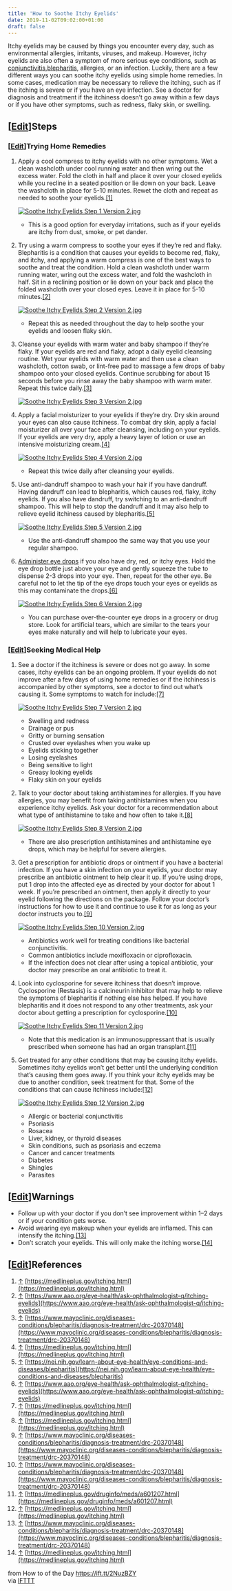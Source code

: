 ```yaml
---
title: 'How to Soothe Itchy Eyelids'
date: 2019-11-02T09:02:00+01:00
draft: false
---
```


Itchy eyelids may be caused by things you encounter every day, such as environmental allergies, irritants, viruses, and makeup. However, itchy eyelids are also often a symptom of more serious eye conditions, such as [conjunctivitis](https://www.wikihow.com/Treat-Pink-Eye-(Conjunctivitis) "Treat Pink Eye (Conjunctivitis)"),[blepharitis](https://www.wikihow.com/Treat-Blepharitis "Treat Blepharitis"), allergies, or an infection. Luckily, there are a few different ways you can soothe itchy eyelids using simple home remedies. In some cases, medication may be necessary to relieve the itching, such as if the itching is severe or if you have an eye infection. See a doctor for diagnosis and treatment if the itchiness doesn’t go away within a few days or if you have other symptoms, such as redness, flaky skin, or swelling.

\[[Edit](https://www.wikihow.com/index.php?title=Soothe-Itchy-Eyelids&action=edit&section=1 "Edit section: Steps")\]Steps
-------------------------------------------------------------------------------------------------------------------------

### \[[Edit](https://www.wikihow.com/index.php?title=Soothe-Itchy-Eyelids&action=edit&section=2 "Edit section: Trying Home Remedies")\]Trying Home Remedies

1.  Apply a cool compress to itchy eyelids with no other symptoms. Wet a clean washcloth under cool running water and then wring out the excess water. Fold the cloth in half and place it over your closed eyelids while you recline in a seated position or lie down on your back. Leave the washcloth in place for 5-10 minutes. Rewet the cloth and repeat as needed to soothe your eyelids.[\[1\]](#_note-1)
    
    [![Soothe Itchy Eyelids Step 1 Version 2.jpg](https://www.wikihow.com/images/thumb/a/af/Soothe-Itchy-Eyelids-Step-1-Version-2.jpg/aid11447312-v4-728px-Soothe-Itchy-Eyelids-Step-1-Version-2.jpg)](https://www.wikihow.com/Image:Soothe-Itchy-Eyelids-Step-1-Version-2.jpg)
    
    *   This is a good option for everyday irritations, such as if your eyelids are itchy from dust, smoke, or pet dander.
2.  Try using a warm compress to soothe your eyes if they’re red and flaky. Blepharitis is a condition that causes your eyelids to become red, flaky, and itchy, and applying a warm compress is one of the best ways to soothe and treat the condition. Hold a clean washcloth under warm running water, wring out the excess water, and fold the washcloth in half. Sit in a reclining position or lie down on your back and place the folded washcloth over your closed eyes. Leave it in place for 5-10 minutes.[\[2\]](#_note-2)
    
    [![Soothe Itchy Eyelids Step 2 Version 2.jpg](https://www.wikihow.com/images/thumb/e/e0/Soothe-Itchy-Eyelids-Step-2-Version-2.jpg/aid11447312-v4-728px-Soothe-Itchy-Eyelids-Step-2-Version-2.jpg)](https://www.wikihow.com/Image:Soothe-Itchy-Eyelids-Step-2-Version-2.jpg)
    
    *   Repeat this as needed throughout the day to help soothe your eyelids and loosen flaky skin.
3.  Cleanse your eyelids with warm water and baby shampoo if they’re flaky. If your eyelids are red and flaky, adopt a daily eyelid cleansing routine. Wet your eyelids with warm water and then use a clean washcloth, cotton swab, or lint-free pad to massage a few drops of baby shampoo onto your closed eyelids. Continue scrubbing for about 15 seconds before you rinse away the baby shampoo with warm water. Repeat this twice daily.[\[3\]](#_note-3)
    
    [![Soothe Itchy Eyelids Step 3 Version 2.jpg](https://www.wikihow.com/images/thumb/1/10/Soothe-Itchy-Eyelids-Step-3-Version-2.jpg/aid11447312-v4-728px-Soothe-Itchy-Eyelids-Step-3-Version-2.jpg)](https://www.wikihow.com/Image:Soothe-Itchy-Eyelids-Step-3-Version-2.jpg)
    
4.  Apply a facial moisturizer to your eyelids if they’re dry. Dry skin around your eyes can also cause itchiness. To combat dry skin, apply a facial moisturizer all over your face after cleansing, including on your eyelids. If your eyelids are very dry, apply a heavy layer of lotion or use an intensive moisturizing cream.[\[4\]](#_note-4)
    
    [![Soothe Itchy Eyelids Step 4 Version 2.jpg](https://www.wikihow.com/images/thumb/9/99/Soothe-Itchy-Eyelids-Step-4-Version-2.jpg/aid11447312-v4-728px-Soothe-Itchy-Eyelids-Step-4-Version-2.jpg)](https://www.wikihow.com/Image:Soothe-Itchy-Eyelids-Step-4-Version-2.jpg)
    
    *   Repeat this twice daily after cleansing your eyelids.
5.  Use anti-dandruff shampoo to wash your hair if you have dandruff. Having dandruff can lead to blepharitis, which causes red, flaky, itchy eyelids. If you also have dandruff, try switching to an anti-dandruff shampoo. This will help to stop the dandruff and it may also help to relieve eyelid itchiness caused by blepharitis.[\[5\]](#_note-5)
    
    [![Soothe Itchy Eyelids Step 5 Version 2.jpg](https://www.wikihow.com/images/thumb/5/52/Soothe-Itchy-Eyelids-Step-5-Version-2.jpg/aid11447312-v4-728px-Soothe-Itchy-Eyelids-Step-5-Version-2.jpg)](https://www.wikihow.com/Image:Soothe-Itchy-Eyelids-Step-5-Version-2.jpg)
    
    *   Use the anti-dandruff shampoo the same way that you use your regular shampoo.
6.  [Administer eye drops](https://www.wikihow.com/Administer-Eye-Drops "Administer Eye Drops") if you also have dry, red, or itchy eyes. Hold the eye drop bottle just above your eye and gently squeeze the tube to dispense 2-3 drops into your eye. Then, repeat for the other eye. Be careful not to let the tip of the eye drops touch your eyes or eyelids as this may contaminate the drops.[\[6\]](#_note-6)
    
    [![Soothe Itchy Eyelids Step 6 Version 2.jpg](https://www.wikihow.com/images/thumb/b/b8/Soothe-Itchy-Eyelids-Step-6-Version-2.jpg/aid11447312-v4-728px-Soothe-Itchy-Eyelids-Step-6-Version-2.jpg)](https://www.wikihow.com/Image:Soothe-Itchy-Eyelids-Step-6-Version-2.jpg)
    
    *   You can purchase over-the-counter eye drops in a grocery or drug store. Look for artificial tears, which are similar to the tears your eyes make naturally and will help to lubricate your eyes.

### \[[Edit](https://www.wikihow.com/index.php?title=Soothe-Itchy-Eyelids&action=edit&section=3 "Edit section: Seeking Medical Help")\]Seeking Medical Help

1.  See a doctor if the itchiness is severe or does not go away. In some cases, itchy eyelids can be an ongoing problem. If your eyelids do not improve after a few days of using home remedies or if the itchiness is accompanied by other symptoms, see a doctor to find out what’s causing it. Some symptoms to watch for include:[\[7\]](#_note-7)
    
    [![Soothe Itchy Eyelids Step 7 Version 2.jpg](https://www.wikihow.com/images/thumb/b/b7/Soothe-Itchy-Eyelids-Step-7-Version-2.jpg/aid11447312-v4-728px-Soothe-Itchy-Eyelids-Step-7-Version-2.jpg)](https://www.wikihow.com/Image:Soothe-Itchy-Eyelids-Step-7-Version-2.jpg)
    
    *   Swelling and redness
    *   Drainage or pus
    *   Gritty or burning sensation
    *   Crusted over eyelashes when you wake up
    *   Eyelids sticking together
    *   Losing eyelashes
    *   Being sensitive to light
    *   Greasy looking eyelids
    *   Flaky skin on your eyelids
2.  Talk to your doctor about taking antihistamines for allergies. If you have allergies, you may benefit from taking antihistamines when you experience itchy eyelids. Ask your doctor for a recommendation about what type of antihistamine to take and how often to take it.[\[8\]](#_note-8)
    
    [![Soothe Itchy Eyelids Step 8 Version 2.jpg](https://www.wikihow.com/images/thumb/7/72/Soothe-Itchy-Eyelids-Step-8-Version-2.jpg/aid11447312-v4-728px-Soothe-Itchy-Eyelids-Step-8-Version-2.jpg)](https://www.wikihow.com/Image:Soothe-Itchy-Eyelids-Step-8-Version-2.jpg)
    
    *   There are also prescription antihistamines and antihistamine eye drops, which may be helpful for severe allergies.
3.  Get a prescription for antibiotic drops or ointment if you have a bacterial infection. If you have a skin infection on your eyelids, your doctor may prescribe an antibiotic ointment to help clear it up. If you’re using drops, put 1 drop into the affected eye as directed by your doctor for about 1 week. If you’re prescribed an ointment, then apply it directly to your eyelid following the directions on the package. Follow your doctor’s instructions for how to use it and continue to use it for as long as your doctor instructs you to.[\[9\]](#_note-9)
    
    [![Soothe Itchy Eyelids Step 10 Version 2.jpg](https://www.wikihow.com/images/thumb/5/5a/Soothe-Itchy-Eyelids-Step-10-Version-2.jpg/aid11447312-v4-728px-Soothe-Itchy-Eyelids-Step-10-Version-2.jpg)](https://www.wikihow.com/Image:Soothe-Itchy-Eyelids-Step-10-Version-2.jpg)
    
    *   Antibiotics work well for treating conditions like bacterial conjunctivitis.
    *   Common antibiotics include moxifloxacin or ciprofloxacin.
    *   If the infection does not clear after using a topical antibiotic, your doctor may prescribe an oral antibiotic to treat it.
4.  Look into cyclosporine for severe itchiness that doesn’t improve. Cyclosporine (Restasis) is a calcineurin inhibitor that may help to relieve the symptoms of blepharitis if nothing else has helped. If you have blepharitis and it does not respond to any other treatments, ask your doctor about getting a prescription for cyclosporine.[\[10\]](#_note-10)
    
    [![Soothe Itchy Eyelids Step 11 Version 2.jpg](https://www.wikihow.com/images/thumb/f/f8/Soothe-Itchy-Eyelids-Step-11-Version-2.jpg/aid11447312-v4-728px-Soothe-Itchy-Eyelids-Step-11-Version-2.jpg)](https://www.wikihow.com/Image:Soothe-Itchy-Eyelids-Step-11-Version-2.jpg)
    
    *   Note that this medication is an immunosuppressant that is usually prescribed when someone has had an organ transplant.[\[11\]](#_note-11)
5.  Get treated for any other conditions that may be causing itchy eyelids. Sometimes itchy eyelids won’t get better until the underlying condition that’s causing them goes away. If you think your itchy eyelids may be due to another condition, seek treatment for that. Some of the conditions that can cause itchiness include:[\[12\]](#_note-12)
    
    [![Soothe Itchy Eyelids Step 12 Version 2.jpg](https://www.wikihow.com/images/thumb/0/0b/Soothe-Itchy-Eyelids-Step-12-Version-2.jpg/aid11447312-v4-728px-Soothe-Itchy-Eyelids-Step-12-Version-2.jpg)](https://www.wikihow.com/Image:Soothe-Itchy-Eyelids-Step-12-Version-2.jpg)
    
    *   Allergic or bacterial conjunctivitis
    *   Psoriasis
    *   Rosacea
    *   Liver, kidney, or thyroid diseases
    *   Skin conditions, such as psoriasis and eczema
    *   Cancer and cancer treatments
    *   Diabetes
    *   Shingles
    *   Parasites

\[[Edit](https://www.wikihow.com/index.php?title=Soothe-Itchy-Eyelids&action=edit&section=4 "Edit section: Warnings")\]Warnings
-------------------------------------------------------------------------------------------------------------------------------

*   Follow up with your doctor if you don’t see improvement within 1–2 days or if your condition gets worse.
*   Avoid wearing eye makeup when your eyelids are inflamed. This can intensify the itching.[\[13\]](#_note-13)
*   Don’t scratch your eyelids. This will only make the itching worse.[\[14\]](#_note-14)

\[[Edit](https://www.wikihow.com/index.php?title=Soothe-Itchy-Eyelids&action=edit&section=5 "Edit section: References")\]References
-----------------------------------------------------------------------------------------------------------------------------------

1.  [↑](#_ref-1) [https://medlineplus.gov/itching.html](https://medlineplus.gov/itching.html)
2.  [↑](#_ref-2) [https://www.aao.org/eye-health/ask-ophthalmologist-q/itching-eyelids](https://www.aao.org/eye-health/ask-ophthalmologist-q/itching-eyelids)
3.  [↑](#_ref-3) [https://www.mayoclinic.org/diseases-conditions/blepharitis/diagnosis-treatment/drc-20370148](https://www.mayoclinic.org/diseases-conditions/blepharitis/diagnosis-treatment/drc-20370148)
4.  [↑](#_ref-4) [https://medlineplus.gov/itching.html](https://medlineplus.gov/itching.html)
5.  [↑](#_ref-5) [https://nei.nih.gov/learn-about-eye-health/eye-conditions-and-diseases/blepharitis](https://nei.nih.gov/learn-about-eye-health/eye-conditions-and-diseases/blepharitis)
6.  [↑](#_ref-6) [https://www.aao.org/eye-health/ask-ophthalmologist-q/itching-eyelids](https://www.aao.org/eye-health/ask-ophthalmologist-q/itching-eyelids)
7.  [↑](#_ref-7) [https://medlineplus.gov/itching.html](https://medlineplus.gov/itching.html)
8.  [↑](#_ref-8) [https://medlineplus.gov/itching.html](https://medlineplus.gov/itching.html)
9.  [↑](#_ref-9) [https://www.mayoclinic.org/diseases-conditions/blepharitis/diagnosis-treatment/drc-20370148](https://www.mayoclinic.org/diseases-conditions/blepharitis/diagnosis-treatment/drc-20370148)
10.  [↑](#_ref-10) [https://www.mayoclinic.org/diseases-conditions/blepharitis/diagnosis-treatment/drc-20370148](https://www.mayoclinic.org/diseases-conditions/blepharitis/diagnosis-treatment/drc-20370148)
11.  [↑](#_ref-11) [https://medlineplus.gov/druginfo/meds/a601207.html](https://medlineplus.gov/druginfo/meds/a601207.html)
12.  [↑](#_ref-12) [https://medlineplus.gov/itching.html](https://medlineplus.gov/itching.html)
13.  [↑](#_ref-13) [https://www.mayoclinic.org/diseases-conditions/blepharitis/diagnosis-treatment/drc-20370148](https://www.mayoclinic.org/diseases-conditions/blepharitis/diagnosis-treatment/drc-20370148)
14.  [↑](#_ref-14) [https://medlineplus.gov/itching.html](https://medlineplus.gov/itching.html)

  
  
from How to of the Day https://ift.tt/2NuzBZY  
via [IFTTT](https://ifttt.com/?ref=da&site=blogger)